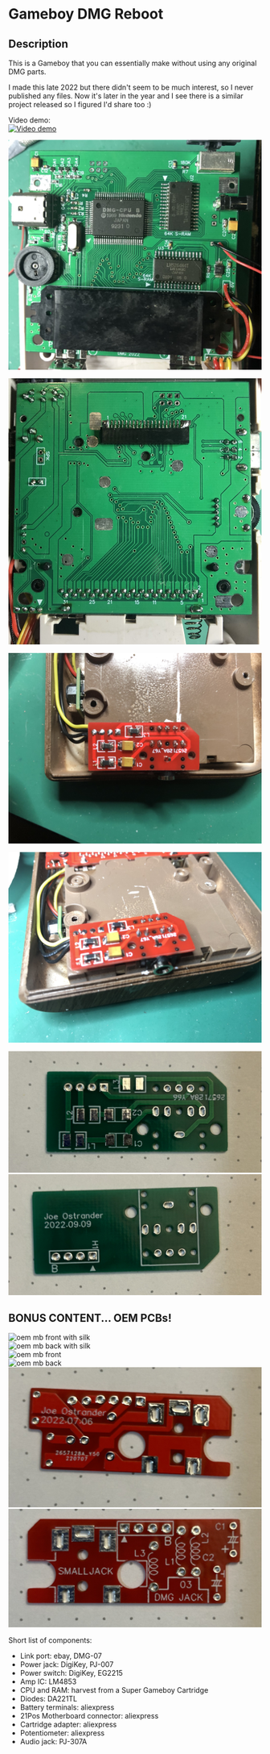 # Gameboy DMG Reboot

## Description
This is a Gameboy that you can essentially make without using any original DMG parts.

I made this late 2022 but there didn't seem to be much interest, so I never published any files.
Now it's later in the year and I see there is a similar project released so I figured I'd share too :)

Video demo:  
[![Video demo](https://img.youtube.com/vi/d2NDXVqlKTY/0.jpg)](https://youtu.be/d2NDXVqlKTY)

![mb front](./images/mb_front.jpg?raw=true)  

![mb back](./images/mb_back.jpg?raw=true)  

![audio 1](./images/audio1.jpg?raw=true)  

![audio 2](./images/audio2.jpg?raw=true)  

![audio smd 1](./images/audio_smd_1.jpg?raw=true)  
![audio smd 2](./images/audio_smd_2.jpg?raw=true)  

## BONUS CONTENT... OEM PCBs!  
![oem mb front with silk](./images/oem_mb_WITH_silk_front.jpg?raw=true)  
![oem mb back with silk](./images/oem_mb_WITH_silk_back.jpg?raw=true)  
![oem mb front](./images/oem_mb_front.jpg?raw=true)  
![oem mb back](./images/oem_mb_back.jpg?raw=true)  
![audio oem 1](./images/audio_oem_1.jpg?raw=true)  
![audio oem 2](./images/audio_oem_2.jpg?raw=true)  

Short list of components:
- Link port: ebay, DMG-07
- Power jack: DigiKey, PJ-007
- Power switch: DigiKey, EG2215
- Amp IC:  LM4853
- CPU and RAM: harvest from a Super Gameboy Cartridge
- Diodes:  DA221TL
- Battery terminals: aliexpress
- 21Pos Motherboard connector: aliexpress
- Cartridge adapter: aliexpress
- Potentiometer: aliexpress
- Audio jack: PJ-307A

